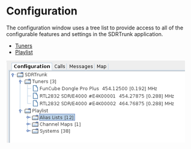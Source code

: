 # Configuration #

The configuration window uses a tree list to provide access to all of the configurable features and settings in the SDRTrunk application.

  * [Tuners](Tuner)
  * [Playlist](Playlist)

![](images/Configuration.png)